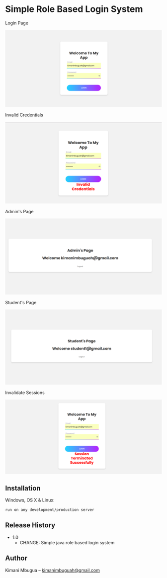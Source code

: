 # Simple Role Based Login System

Login Page

![](1.png)

Invalid Credentials

![](4.png)

Admin's Page

![](2.png)

Student's Page

![](6.png)


Invalidate Sessions

![](5.png)

## Installation

Windows, OS X & Linux:

```sh
run on any development/production server
```


## Release History

* 1.0
    * CHANGE: Simple java role based login system

## Author

Kimani Mbugua – kimanimbuguah@gmail.com

